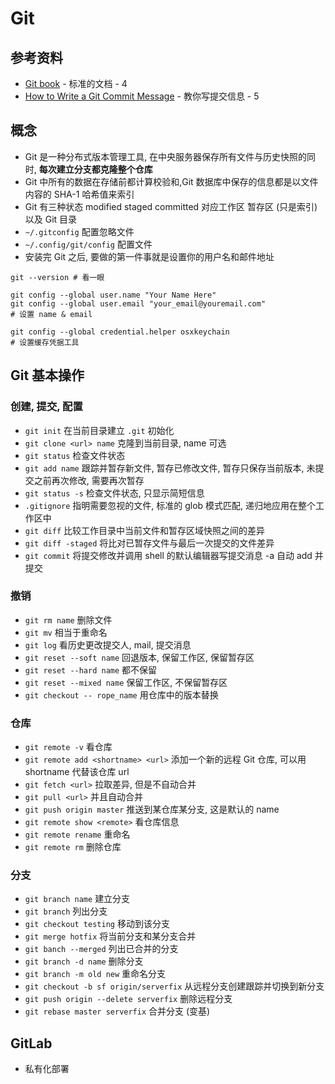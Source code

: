 # Git

## 参考资料

* [Git book](https://git-scm.com/book/zh/v2) - 标准的文档 - 4
* [How to Write a Git Commit Message](https://github.com/jlevy/the-art-of-command-line/blob/master/README-zh.md) - 教你写提交信息 - 5

## 概念

* Git 是一种分布式版本管理工具, 在中央服务器保存所有文件与历史快照的同时, **每次建立分支都克隆整个仓库**
* Git 中所有的数据在存储前都计算校验和,Git 数据库中保存的信息都是以文件内容的 SHA-1 哈希值来索引
* Git 有三种状态 modified staged committed 对应工作区 暂存区 (只是索引) 以及 Git 目录
* `~/.gitconfig` 配置忽略文件
* `~/.config/git/config` 配置文件
* 安装完 Git 之后, 要做的第一件事就是设置你的用户名和邮件地址

```shell
git --version # 看一眼

git config --global user.name "Your Name Here"
git config --global user.email "your_email@youremail.com"
# 设置 name & email

git config --global credential.helper osxkeychain
# 设置缓存凭据工具
```

## Git 基本操作

### 创建, 提交, 配置

* `git init` 在当前目录建立 `.git` 初始化
* `git clone <url> name` 克隆到当前目录, name 可选
* `git status` 检查文件状态
* `git add name` 跟踪并暂存新文件, 暂存已修改文件, 暂存只保存当前版本, 未提交之前再次修改, 需要再次暂存
* `git status -s` 检查文件状态, 只显示简短信息
* `.gitignore` 指明需要忽视的文件, 标准的 glob 模式匹配, 递归地应用在整个工作区中
* `git diff` 比较工作目录中当前文件和暂存区域快照之间的差异
* `git diff -staged` 将比对已暂存文件与最后一次提交的文件差异
* `git commit` 将提交修改并调用 shell 的默认编辑器写提交消息 -a 自动 add 并提交

### 撤销

* `git rm name` 删除文件
* `git mv` 相当于重命名
* `git log` 看历史更改提交人, mail, 提交消息
* `git reset --soft name` 回退版本, 保留工作区, 保留暂存区
* `git reset --hard name` 都不保留
* `git reset --mixed name` 保留工作区, 不保留暂存区
* `git checkout -- rope_name` 用仓库中的版本替换

### 仓库

* `git remote -v` 看仓库
* `git remote add <shortname> <url>` 添加一个新的远程 Git 仓库, 可以用 shortname 代替该仓库 url
* `git fetch <url>` 拉取差异, 但是不自动合并
* `git pull <url>` 并且自动合并
* `git push origin master` 推送到某仓库某分支, 这是默认的 name
* `git remote show <remote>` 看仓库信息
* `git remote rename` 重命名
* `git remote rm` 删除仓库

### 分支

* `git branch name` 建立分支
* `git branch` 列出分支
* `git checkout testing` 移动到该分支
* `git merge hotfix` 将当前分支和某分支合并
* `git banch --merged` 列出已合并的分支
* `git branch -d name` 删除分支
* `git branch -m old new` 重命名分支
* `git checkout -b sf origin/serverfix` 从远程分支创建跟踪并切换到新分支
* `git push origin --delete serverfix` 删除远程分支
* `git rebase master serverfix` 合并分支 (变基)

## GitLab

* 私有化部署
